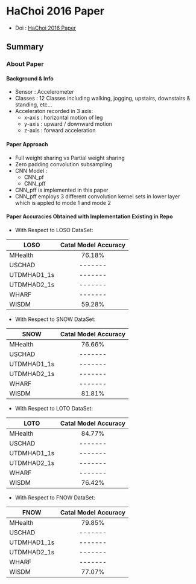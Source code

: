 # HaChoi 2016 Paper 
- Doi : [HaChoi 2016 Paper](10.1109/IJCNN.2016.7727224)

## Summary

### About Paper

#### Background & Info
- Sensor : Accelerometer 
- Classes : 12 Classes including walking, jogging, upstairs, downstairs & standing, etc...
- Acceleraton recorded in 3 axis:
  - x-axis : horizontal motion of leg
  - y-axis : upward / downward motion
  - z-axis : forward acceleration

#### Paper Approach
- Full weight sharing vs Partial weight sharing
- Zero padding convolution subsampling
- CNN Model :
  - CNN_pf
  - CNN_pff
- CNN_pff is implemented in this paper 
- CNN_pff employs 3 different convolution kernel sets in lower layer which is appled to mode 1 and mode 2

#### Paper Accuracies Obtained with Implementation Existing in Repo
- With Respect to LOSO DataSet:

| LOSO          | Catal Model Accuracy | 
| ------------- |:--------------------:| 
| MHealth       | 76.18%               |
| USCHAD        | -------              | 
| UTDMHAD1_1s   | -------              |
| UTDMHAD2_1s   | -------              |
| WHARF         | -------              | 
| WISDM         | 59.28%               |

- With Respect to SNOW DataSet:

| SNOW          | Catal Model Accuracy | 
| ------------- |:--------------------:| 
| MHealth       | 76.66%               |
| USCHAD        | -------              | 
| UTDMHAD1_1s   | -------              |
| UTDMHAD2_1s   | -------              |
| WHARF         | -------              | 
| WISDM         | 81.81%               |
 
- With Respect to LOTO DataSet:

| LOTO          | Catal Model Accuracy | 
| ------------- |:--------------------:| 
| MHealth       | 84.77%               |
| USCHAD        | -------              | 
| UTDMHAD1_1s   | -------              |
| UTDMHAD2_1s   | -------              |
| WHARF         | -------              | 
| WISDM         | 76.42%               |

- With Respect to FNOW DataSet:

| FNOW          | Catal Model Accuracy | 
| ------------- |:--------------------:| 
| MHealth       | 79.85%               |
| USCHAD        | -------              | 
| UTDMHAD1_1s   | -------              |
| UTDMHAD2_1s   | -------              |
| WHARF         | -------              | 
| WISDM         | 77.07%               |
